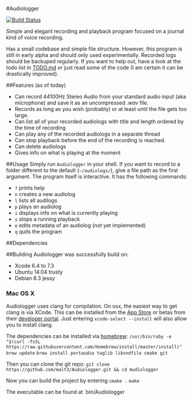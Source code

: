 #Audiologger

[![Build Status](https://travis-ci.org/malt3/Audiologger.svg?branch=master)](https://travis-ci.org/malt3/Audiologger)

Simple and elegant recording and playback program focused on a journal kind of voice recording.

Has a small codebase and simple file structure. However, this program is still in early alpha and should only used experimentally.
Recorded logs should be backuped regularly. If you want to help out, have a look at the todo list in [TODO.md](TODO.md) or just read some of the code (I am certain it can be drastically improved).

##Features (as of today)
* Can record 44100Hz Stereo Audio from your standard audio input (aka microphone) and save it as an uncompressed *.wav* file.
* Records as long as you wish (probably) or at least until the file gets too large.
* Can list all of your recorded audiologs with title and length ordered by the time of recording
* Can play any of the recorded audiologs in a separate thread
* Can stop playback before the end of the recording is reached.
* Can delete audiologs
* Gives info on what is playing at the moment

##Usage
Simply run `Audiologger` in your shell. If you want to record to a folder different to the default (`~/audiologs/`), give a file path as the first argument. The program itself is interactive. It has the following commands:
* `?` prints help
* `n` creates a new audiolog
* `l` lists all audilogs
* `p` plays an audiolog
* `i` displays info on what is currently playing
* `s` stops a running playback
* `e` edits metadata of an audiolog (not yet implemented)
* `q` quits the program

##Dependencies

##Building
Audiologger was successfully build on:
* Xcode 6.4 to 7.3
* Ubuntu 14.04 trusty
* Debian 8.3 jessy

### Mac OS X
Audiologger uses clang for compilation. On osx, the easiest way to get clang is via XCode. This can be installed from the [App Store](https://itunes.apple.com/en/app/xcode/id497799835) or betas from their [developer portal](https://developer.apple.com/xcode/download/). Just entering `xcode-select --install` will also allow you to install clang.

The dependencies can be installed via [homebrew](http://brew.sh/):
`/usr/bin/ruby -e "$(curl -fsSL https://raw.githubusercontent.com/Homebrew/install/master/install)"` 
`brew update` 
`brew install portaudio taglib libsndfile cmake git`

Then you can clone the git repo:
`git clone https://github.com/malt3/Audiologger.git && cd Audiologger`

Now you can build the project by entering 
`cmake .` 
`make`

The executable can be found at `bin/Audiologger

